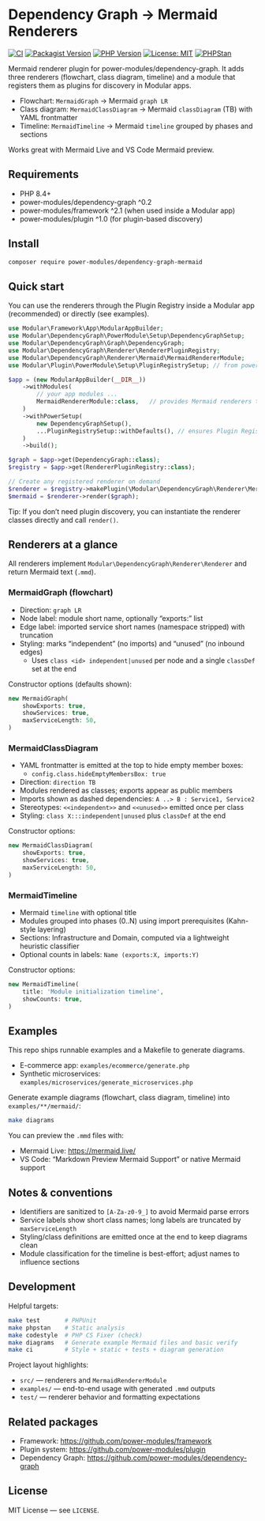 # Dependency Graph → Mermaid Renderers

[![CI](https://github.com/power-modules/dependency-graph-mermaid/actions/workflows/php.yml/badge.svg)](https://github.com/power-modules/dependency-graph-mermaid/actions/workflows/php.yml)
[![Packagist Version](https://img.shields.io/packagist/v/power-modules/dependency-graph-mermaid)](https://packagist.org/packages/power-modules/dependency-graph-mermaid)
[![PHP Version](https://img.shields.io/packagist/php-v/power-modules/dependency-graph-mermaid)](https://packagist.org/packages/power-modules/dependency-graph-mermaid)
[![License: MIT](https://img.shields.io/badge/License-MIT-yellow.svg)](LICENSE)
[![PHPStan](https://img.shields.io/badge/PHPStan-level%208-blue)](#)

Mermaid renderer plugin for power-modules/dependency-graph. It adds three renderers (flowchart, class diagram, timeline) and a module that registers them as plugins for discovery in Modular apps.

- Flowchart: `MermaidGraph` → Mermaid `graph LR`
- Class diagram: `MermaidClassDiagram` → Mermaid `classDiagram` (TB) with YAML frontmatter
- Timeline: `MermaidTimeline` → Mermaid `timeline` grouped by phases and sections

Works great with Mermaid Live and VS Code Mermaid preview.

## Requirements

- PHP 8.4+
- power-modules/dependency-graph ^0.2
- power-modules/framework ^2.1 (when used inside a Modular app)
- power-modules/plugin ^1.0 (for plugin-based discovery)

## Install

```sh
composer require power-modules/dependency-graph-mermaid
```

## Quick start

You can use the renderers through the Plugin Registry inside a Modular app (recommended) or directly (see examples).

```php
use Modular\Framework\App\ModularAppBuilder;
use Modular\DependencyGraph\PowerModule\Setup\DependencyGraphSetup;
use Modular\DependencyGraph\Graph\DependencyGraph;
use Modular\DependencyGraph\Renderer\RendererPluginRegistry;
use Modular\DependencyGraph\Renderer\Mermaid\MermaidRendererModule;
use Modular\Plugin\PowerModule\Setup\PluginRegistrySetup; // from power-modules/plugin

$app = (new ModularAppBuilder(__DIR__))
    ->withModules(
        // your app modules ...
        MermaidRendererModule::class,   // provides Mermaid renderers to the registry
    )
    ->withPowerSetup(
        new DependencyGraphSetup(),
        ...PluginRegistrySetup::withDefaults(), // ensures Plugin Registry is available
    )
    ->build();

$graph = $app->get(DependencyGraph::class);
$registry = $app->get(RendererPluginRegistry::class);

// Create any registered renderer on demand
$renderer = $registry->makePlugin(\Modular\DependencyGraph\Renderer\Mermaid\MermaidClassDiagram::class);
$mermaid = $renderer->render($graph);
```

Tip: If you don’t need plugin discovery, you can instantiate the renderer classes directly and call `render()`.

## Renderers at a glance

All renderers implement `Modular\DependencyGraph\Renderer\Renderer` and return Mermaid text (`.mmd`).

### MermaidGraph (flowchart)

- Direction: `graph LR`
- Node label: module short name, optionally “exports:” list
- Edge label: imported service short names (namespace stripped) with truncation
- Styling: marks “independent” (no imports) and “unused” (no inbound edges)
  - Uses `class <id> independent|unused` per node and a single `classDef` set at the end

Constructor options (defaults shown):

```php
new MermaidGraph(
    showExports: true,
    showServices: true,
    maxServiceLength: 50,
)
```

### MermaidClassDiagram

- YAML frontmatter is emitted at the top to hide empty member boxes:
  - `config.class.hideEmptyMembersBox: true`
- Direction: `direction TB`
- Modules rendered as classes; exports appear as public members
- Imports shown as dashed dependencies: `A ..> B : Service1, Service2`
- Stereotypes: `<<independent>>` and `<<unused>>` emitted once per class
- Styling: `class X:::independent|unused` plus `classDef` at the end

Constructor options:

```php
new MermaidClassDiagram(
    showExports: true,
    showServices: true,
    maxServiceLength: 50,
)
```

### MermaidTimeline

- Mermaid `timeline` with optional title
- Modules grouped into phases (0..N) using import prerequisites (Kahn-style layering)
- Sections: Infrastructure and Domain, computed via a lightweight heuristic classifier
- Optional counts in labels: `Name (exports:X, imports:Y)`

Constructor options:

```php
new MermaidTimeline(
    title: 'Module initialization timeline',
    showCounts: true,
)
```

## Examples

This repo ships runnable examples and a Makefile to generate diagrams.

- E-commerce app: `examples/ecommerce/generate.php`
- Synthetic microservices: `examples/microservices/generate_microservices.php`

Generate example diagrams (flowchart, class diagram, timeline) into `examples/**/mermaid/`:

```sh
make diagrams
```

You can preview the `.mmd` files with:
- Mermaid Live: https://mermaid.live/
- VS Code: “Markdown Preview Mermaid Support” or native Mermaid support

## Notes & conventions

- Identifiers are sanitized to `[A-Za-z0-9_]` to avoid Mermaid parse errors
- Service labels show short class names; long labels are truncated by `maxServiceLength`
- Styling/class definitions are emitted once at the end to keep diagrams clean
- Module classification for the timeline is best-effort; adjust names to influence sections

## Development

Helpful targets:

```sh
make test       # PHPUnit
make phpstan    # Static analysis
make codestyle  # PHP CS Fixer (check)
make diagrams   # Generate example Mermaid files and basic verify
make ci         # Style + static + tests + diagram generation
```

Project layout highlights:
- `src/` — renderers and `MermaidRendererModule`
- `examples/` — end-to-end usage with generated `.mmd` outputs
- `test/` — renderer behavior and formatting expectations

## Related packages

- Framework: https://github.com/power-modules/framework
- Plugin system: https://github.com/power-modules/plugin
- Dependency Graph: https://github.com/power-modules/dependency-graph

## License

MIT License — see `LICENSE`.
